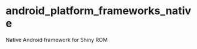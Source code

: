 android_platform_frameworks_native
==================================

Native Android framework for Shiny ROM
